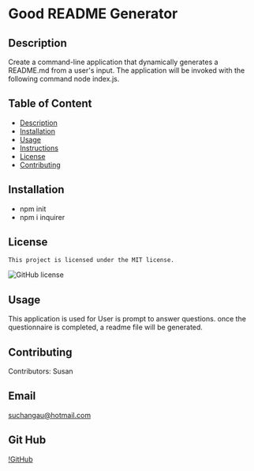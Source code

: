 # Good README Generator

## Description
Create a command-line application that dynamically generates a README.md from a user's input. The application will be invoked with the following command node index.js.

## Table of Content 

* [Description](#Description)
* [Installation](#Installation)
* [Usage](#Usage)
* [Instructions](#Instructions)
* [License](##license)
* [Contributing](#Contributing)

## Installation
* npm init  
* npm i inquirer

## License
    This project is licensed under the MIT license.

![GitHub license](https://img.shields.io/badge/license-MIT-blue.svg)

## Usage

This application is used for User is prompt to answer questions. once the questionnaire is completed, a readme file will be generated.

## Contributing

Contributors: Susan

## Email

suchangau@hotmail.com

## Git Hub
[!GitHub](https://github.com/SusanSu123)